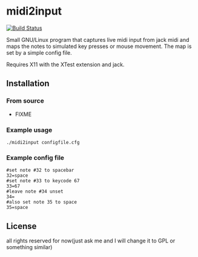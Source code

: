 midi2input
=======
[![Build Status](https://travis-ci.org/enetheru/midi2input.svg?branch=master)](https://travis-ci.org/enetheru/midi2input)

Small GNU/Linux program that captures live midi input from jack midi and maps the notes to simulated key presses or mouse movement.
The map is set by a simple config file.

Requires X11 with the XTest extension and jack.

Installation
------------

### From source

  * FIXME

### Example usage

`./midi2input configfile.cfg`

### Example config file

```
#set note #32 to spacebar
32=space
#set note #33 to keycode 67
33=67
#leave note #34 unset
34=
#also set note 35 to space
35=space
```

License
-------
all rights reserved for now(just ask me and I will change it to GPL or something similar)
